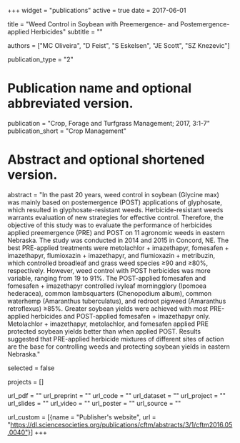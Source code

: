 +++
widget = "publications"
active = true
date = 2017-06-01

title = "Weed Control in Soybean with Preemergence- and Postemergence-applied Herbicides"
subtitle = ""


authors = ["MC Oliveira", "D Feist", "S Eskelsen", "JE Scott", "SZ Knezevic"]

publication_type = "2"

# Publication name and optional abbreviated version.
publication = "Crop, Forage and Turfgrass Management; 2017, 3:1-7"
publication_short = "Crop Management"

# Abstract and optional shortened version.
abstract = "In the past 20 years, weed control in soybean (Glycine max) was mainly based on postemergence (POST) applications of glyphosate, which resulted in glyphosate-resistant weeds. Herbicide-resistant weeds warrants evaluation of new strategies for effective control. Therefore, the objective of this study was to evaluate the performance of herbicides applied preemergence (PRE) and POST on 11 agronomic weeds in eastern Nebraska. The study was conducted in 2014 and 2015 in Concord, NE. The best PRE-applied treatments were metolachlor + imazethapyr, fomesafen + imazethapyr, flumioxazin + imazethapyr, and flumioxazin + metribuzin, which controlled broadleaf and grass weed species ≥90 and ≥80%, respectively. However, weed control with POST herbicides was more variable, ranging from 19 to 91%. The POST-applied fomesafen and fomesafen + imazethapyr controlled ivyleaf morningglory (Ipomoea hederacea), common lambsquarters (Chenopodium album), common waterhemp (Amaranthus tuberculatus), and redroot pigweed (Amaranthus retroflexus) ≥85%. Greater soybean yields were achieved with most PRE-applied herbicides and POST-applied fomesafen + imazethapyr only. Metolachlor + imazethapyr, metolachlor, and fomesafen applied PRE protected soybean yields better than when applied POST. Results suggested that PRE-applied herbicide mixtures of different sites of action are the base for controlling weeds and protecting soybean yields in eastern Nebraska."


selected = false

projects = []


url_pdf = ""
url_preprint = ""
url_code = ""
url_dataset = ""
url_project = ""
url_slides = ""
url_video = ""
url_poster = ""
url_source = ""

url_custom = [{name = "Publisher's website", url = "https://dl.sciencesocieties.org/publications/cftm/abstracts/3/1/cftm2016.05.0040"}]
+++
